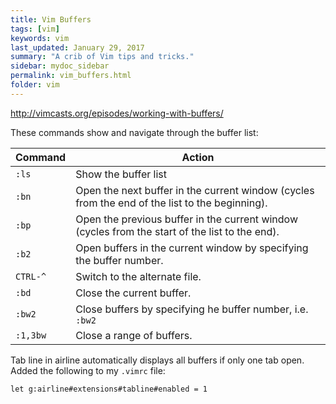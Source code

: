 ```yaml
---
title: Vim Buffers 
tags: [vim]
keywords: vim 
last_updated: January 29, 2017
summary: "A crib of Vim tips and tricks."
sidebar: mydoc_sidebar
permalink: vim_buffers.html
folder: vim 
---
```


http://vimcasts.org/episodes/working-with-buffers/

These commands show and navigate through the buffer list:

Command  | Action
----     |  ------
`:ls` |  Show the buffer list
`:bn` | Open the next buffer in the current window (cycles from the end of the list to the beginning).
`:bp` |  Open the previous buffer in the current window (cycles from the start of the list to the end).
`:b2` |  Open buffers in the current window by specifying the buffer number.
`CTRL-^` |   Switch to the alternate file.
`:bd` | Close the current buffer.
`:bw2` | Close buffers by specifying he buffer number, i.e. `:bw2`
`:1,3bw` | Close a range of buffers.

Tab line in airline automatically displays all buffers if only one tab open. Added the following to my `.vimrc` file:

```
let g:airline#extensions#tabline#enabled = 1
```

